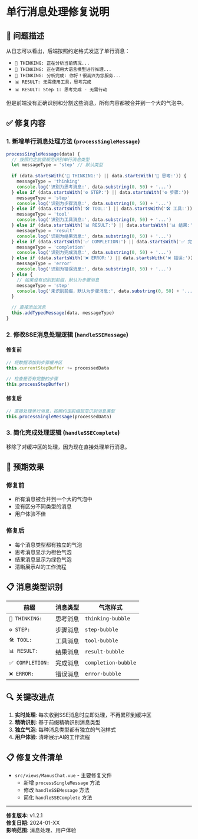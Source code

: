 # 单行消息处理修复说明

## 🔧 问题描述

从日志可以看出，后端按照约定格式发送了单行消息：
- `💭 THINKING: 正在分析当前情况...`
- `💭 THINKING: 正在调用大语言模型进行推理...`
- `💭 THINKING: 分析完成: 你好！很高兴为您服务...`
- `📊 RESULT: 无需使用工具，思考完成`
- `📊 RESULT: Step 1: 思考完成 - 无需行动`

但是前端没有正确识别和分割这些消息，所有内容都被合并到一个大的气泡中。

## ✅ 修复内容

### 1. 新增单行消息处理方法 (`processSingleMessage`)

```javascript
processSingleMessage(data) {
  // 按照约定前缀规范识别单行消息类型
  let messageType = 'step' // 默认类型
  
  if (data.startsWith('💭 THINKING:') || data.startsWith('💭 思考:')) {
    messageType = 'thinking'
    console.log('识别为思考消息:', data.substring(0, 50) + '...')
  } else if (data.startsWith('⚙️ STEP:') || data.startsWith('⚙️ 步骤:')) {
    messageType = 'step'
    console.log('识别为步骤消息:', data.substring(0, 50) + '...')
  } else if (data.startsWith('🛠 TOOL:') || data.startsWith('🛠 工具:')) {
    messageType = 'tool'
    console.log('识别为工具消息:', data.substring(0, 50) + '...')
  } else if (data.startsWith('📊 RESULT:') || data.startsWith('📊 结果:')) {
    messageType = 'result'
    console.log('识别为结果消息:', data.substring(0, 50) + '...')
  } else if (data.startsWith('✅ COMPLETION:') || data.startsWith('✅ 完成:')) {
    messageType = 'completion'
    console.log('识别为完成消息:', data.substring(0, 50) + '...')
  } else if (data.startsWith('❌ ERROR:') || data.startsWith('❌ 错误:')) {
    messageType = 'error'
    console.log('识别为错误消息:', data.substring(0, 50) + '...')
  } else {
    // 如果没有识别到前缀，默认为步骤消息
    messageType = 'step'
    console.log('未识别前缀，默认为步骤消息:', data.substring(0, 50) + '...')
  }
  
  // 直接添加消息
  this.addTypedMessage(data, messageType)
}
```

### 2. 修改SSE消息处理逻辑 (`handleSSEMessage`)

#### 修复前
```javascript
// 将数据添加到步骤缓冲区
this.currentStepBuffer += processedData

// 检查是否有完整的步骤
this.processStepBuffer()
```

#### 修复后
```javascript
// 直接处理单行消息，按照约定前缀规范识别消息类型
this.processSingleMessage(processedData)
```

### 3. 简化完成处理逻辑 (`handleSSEComplete`)

移除了对缓冲区的处理，因为现在直接处理单行消息。

## 🧪 预期效果

### 修复前
- 所有消息被合并到一个大的气泡中
- 没有区分不同类型的消息
- 用户体验不佳

### 修复后
- 每个消息类型都有独立的气泡
- 思考消息显示为橙色气泡
- 结果消息显示为绿色气泡
- 清晰展示AI的工作流程

## 📋 消息类型识别

| 前缀 | 消息类型 | 气泡样式 |
|------|----------|----------|
| `💭 THINKING:` | 思考消息 | `thinking-bubble` |
| `⚙️ STEP:` | 步骤消息 | `step-bubble` |
| `🛠 TOOL:` | 工具消息 | `tool-bubble` |
| `📊 RESULT:` | 结果消息 | `result-bubble` |
| `✅ COMPLETION:` | 完成消息 | `completion-bubble` |
| `❌ ERROR:` | 错误消息 | `error-bubble` |

## 🔍 关键改进点

1. **实时处理**: 每次收到SSE消息时立即处理，不再累积到缓冲区
2. **精确识别**: 基于前缀精确识别消息类型
3. **独立气泡**: 每种消息类型都有独立的气泡样式
4. **用户体验**: 清晰展示AI的工作流程

## 📋 修复文件清单

- `src/views/ManusChat.vue` - 主要修复文件
  - 新增 `processSingleMessage` 方法
  - 修改 `handleSSEMessage` 方法
  - 简化 `handleSSEComplete` 方法

---

**修复版本**: v1.2.1  
**修复日期**: 2024-01-XX  
**影响范围**: 消息处理、用户体验


